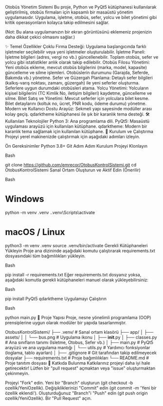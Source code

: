 Otobüs Yönetim Sistemi
Bu proje, Python ve PyQt5 kütüphanesi kullanılarak geliştirilmiş, otobüs firmaları için kapsamlı bir masaüstü yönetim uygulamasıdır. Uygulama, işletme, otobüs, sefer, yolcu ve bilet yönetimi gibi kritik operasyonların kolayca takip edilmesini sağlar.

(Not: Bu alana uygulamanızın bir ekran görüntüsünü eklemeniz projenizin daha dikkat çekici olmasını sağlar.)

✨ Temel Özellikler
Çoklu Firma Desteği: Uygulama başlangıcında farklı işletmeler seçilebilir veya yeni işletmeler oluşturulabilir.
İşletme Paneli: İşletme bilgileri (adres, vergi no vb.) güncellenebilir. Toplam otobüs, sefer ve yolcu gibi istatistikler anlık olarak takip edilebilir.
Otobüs Filosu Yönetimi:
Yeni otobüs ekleme, mevcut otobüs bilgilerini (marka, model, kapasite) güncelleme ve silme işlemleri.
Otobüslerin durumunu (Garajda, Seferde, Bakımda vb.) yönetme.
Sefer ve Güzergah Planlama:
Detaylı sefer bilgileri (kalkış-varış noktası, zamanı, güzergah) ile yeni seferler oluşturma.
Seferlere uygun durumdaki otobüsleri atama.
Yolcu Yönetimi:
Yolcuların kişisel bilgilerini (TC Kimlik No, iletişim bilgileri) kaydetme, güncelleme ve silme.
Bilet Satış ve Yönetimi:
Mevcut seferler için yolculara bilet kesme.
Bilet detaylarını (koltuk no, ücret, PNR kodu, ödeme durumu) yönetme.
Modern ve Kullanıcı Dostu Arayüz:
Sekmeli yapı sayesinde modüller arası kolay geçiş.
qdarktheme kütüphanesi ile şık bir karanlık tema desteği.
🛠️ Kullanılan Teknolojiler
Python 3: Ana programlama dili.
PyQt5: Masaüstü uygulaması arayüzü için kullanılan kütüphane.
qdarktheme: Modern bir karanlık tema sağlamak için kullanılan kütüphane.
🚀 Kurulum ve Çalıştırma
Projeyi yerel makinenizde çalıştırmak için aşağıdaki adımları izleyin.

Ön Gereksinimler
Python 3.8+
Git
Adım Adım Kurulum
Projeyi Klonlayın

Bash

git clone https://github.com/emrecor/OtobusKontrolSistemi.git
cd OtobusKontrolSistemi
Sanal Ortam Oluşturun ve Aktif Edin (Önerilir)

Bash

# Windows
python -m venv .venv
.\.venv\Scripts\activate

# macOS / Linux
python3 -m venv .venv
source .venv/bin/activate
Gerekli Kütüphaneleri Yükleyin
Proje ana dizininde aşağıdaki komutu çalıştırarak requirements.txt dosyasındaki tüm bağımlılıkları yükleyin.

Bash

pip install -r requirements.txt
Eğer requirements.txt dosyanız yoksa, aşağıdaki komutla gerekli kütüphaneleri manuel olarak yükleyebilirsiniz:

Bash

pip install PyQt5 qdarktheme
Uygulamayı Çalıştırın

Bash

python main.py
📂 Proje Yapısı
Proje, nesne yönelimli programlama (OOP) prensiplerine uygun olarak modüler bir yapıda tasarlanmıştır.

OtobusKontrolSistemi/
├── .venv/                  # Sanal ortam klasörü
├── app/
│   ├── assets/
│   │   └── bus.png         # Uygulama ikonu
│   ├── __init__.py
│   ├── classes.py          # Ana sınıfların tanımı (Isletme, Otobus, Sefer vb.)
│   ├── main.py             # PyQt5 arayüzü ve ana uygulama mantığı
│   └── utils.py            # Yardımcı fonksiyonlar (loglama, tablo ayarları)
│
├── .gitignore              # Git tarafından takip edilmeyecek dosyalar
├── requirements.txt        # Proje bağımlılıkları
└── README.md               # Proje tanıtım dosyası
🤝 Katkıda Bulunma
Katkılarınız projeyi daha iyi hale getirecektir! Lütfen bir "pull request" açmaktan veya "issue" oluşturmaktan çekinmeyin.

Projeyi "Fork" edin.
Yeni bir "Branch" oluşturun (git checkout -b ozellik/YeniOzellik).
Değişikliklerinizi "Commit" edin (git commit -m 'Yeni bir özellik eklendi').
Oluşturduğunuz "Branch"i "Push" edin (git push origin ozellik/YeniOzellik).
Bir "Pull Request" açın.
